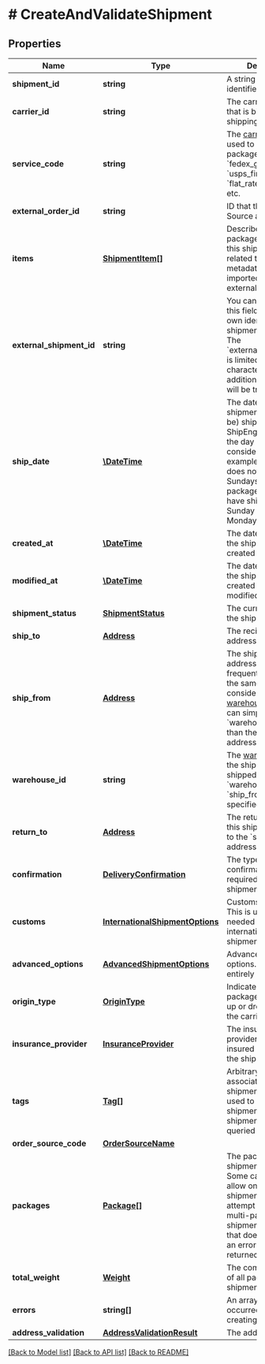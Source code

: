 # # CreateAndValidateShipment

## Properties

Name | Type | Description | Notes
------------ | ------------- | ------------- | -------------
**shipment_id** | **string** | A string that uniquely identifies the shipment | [optional] [readonly]
**carrier_id** | **string** | The carrier account that is billed for the shipping charges | [optional]
**service_code** | **string** | The [carrier service](https://www.shipengine.com/docs/shipping/use-a-carrier-service/) used to ship the package, such as &#x60;fedex_ground&#x60;, &#x60;usps_first_class_mail&#x60;, &#x60;flat_rate_envelope&#x60;, etc. | [optional]
**external_order_id** | **string** | ID that the Order Source assigned | [optional]
**items** | [**ShipmentItem[]**](ShipmentItem.md) | Describe the packages included in this shipment as related to potential metadata that was imported from external order sources | [optional]
**external_shipment_id** | **string** | You can optionally use this field to store your own identifier for this shipment.  &gt; **Warning:** The &#x60;external_shipment_id&#x60; is limited to 50 characters. Any additional characters will be truncated. | [optional]
**ship_date** | [**\DateTime**](\DateTime.md) | The date that the shipment was (or will be) shippped.  ShipEngine will take the day of week into consideration. For example, if the carrier does not operate on Sundays, then a package that would have shipped on Sunday will ship on Monday instead. | [optional]
**created_at** | [**\DateTime**](\DateTime.md) | The date and time that the shipment was created in ShipEngine. | [optional] [readonly]
**modified_at** | [**\DateTime**](\DateTime.md) | The date and time that the shipment was created or last modified. | [optional] [readonly]
**shipment_status** | [**ShipmentStatus**](ShipmentStatus.md) | The current status of the shipment | [optional] [readonly]
**ship_to** | [**Address**](Address.md) | The recipient&#39;s mailing address | [optional]
**ship_from** | [**Address**](Address.md) | The shipment&#39;s origin address. If you frequently ship from the same location, consider [creating a warehouse](https://www.shipengine.com/docs/reference/create-warehouse/).  Then you can simply specify the &#x60;warehouse_id&#x60; rather than the complete address each time. | [optional]
**warehouse_id** | **string** | The [warehouse](https://www.shipengine.com/docs/shipping/ship-from-a-warehouse/) that the shipment is being shipped from.  Either &#x60;warehouse_id&#x60; or &#x60;ship_from&#x60; must be specified. | [optional]
**return_to** | [**Address**](Address.md) | The return address for this shipment.  Defaults to the &#x60;ship_from&#x60; address. | [optional]
**confirmation** | [**DeliveryConfirmation**](DeliveryConfirmation.md) | The type of delivery confirmation that is required for this shipment. | [optional]
**customs** | [**InternationalShipmentOptions**](InternationalShipmentOptions.md) | Customs information.  This is usually only needed for international shipments. | [optional]
**advanced_options** | [**AdvancedShipmentOptions**](AdvancedShipmentOptions.md) | Advanced shipment options.  These are entirely optional. | [optional]
**origin_type** | [**OriginType**](OriginType.md) | Indicates if the package will be picked up or dropped off by the carrier | [optional]
**insurance_provider** | [**InsuranceProvider**](InsuranceProvider.md) | The insurance provider to use for any insured packages in the shipment. | [optional]
**tags** | [**Tag[]**](Tag.md) | Arbitrary tags associated with this shipment.  Tags can be used to categorize shipments, and shipments can be queried by their tags. | [optional] [readonly]
**order_source_code** | [**OrderSourceName**](OrderSourceName.md) |  | [optional]
**packages** | [**Package[]**](Package.md) | The packages in the shipment.  &gt; **Note:** Some carriers only allow one package per shipment.  If you attempt to create a multi-package shipment for a carrier that doesn&#39;t allow it, an error will be returned. | [optional]
**total_weight** | [**Weight**](Weight.md) | The combined weight of all packages in the shipment | [optional] [readonly]
**errors** | **string[]** | An array of errors that occurred while creating shipment. | [optional] [readonly]
**address_validation** | [**AddressValidationResult**](AddressValidationResult.md) | The address validation | [optional]

[[Back to Model list]](../../README.md#models) [[Back to API list]](../../README.md#endpoints) [[Back to README]](../../README.md)
